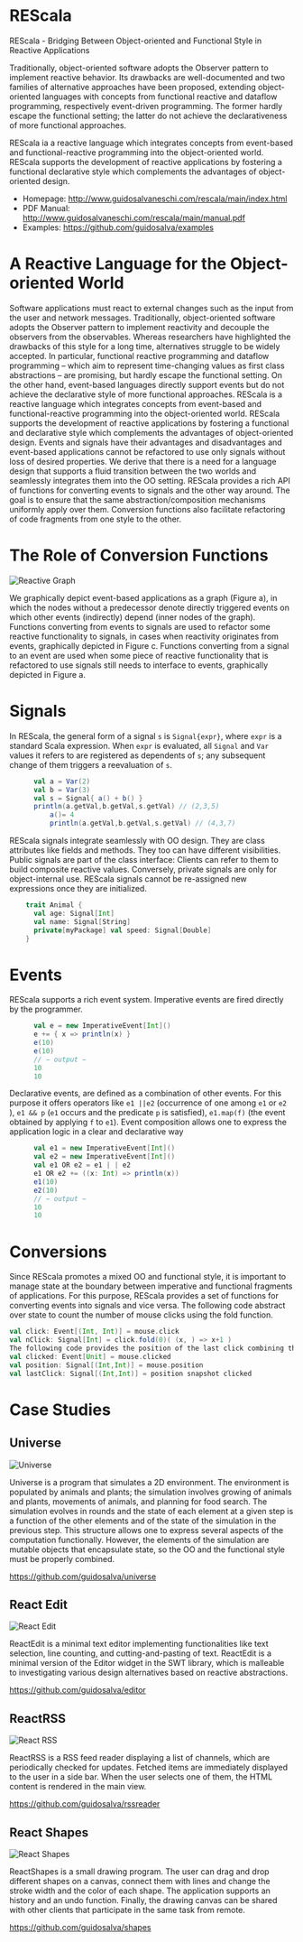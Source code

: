 # REScala

REScala -  Bridging Between Object-oriented and Functional Style in Reactive Applications

Traditionally, object-oriented software adopts the Observer pattern to implement reactive behavior. Its drawbacks are well-documented and two families of alternative approaches have been proposed, extending object-oriented languages with concepts from functional reactive and dataflow programming, respectively event-driven programming. The former hardly escape the functional setting; the latter do not achieve the declarativeness of more functional approaches.

REScala ia a reactive language which integrates concepts from event-based and functional-reactive programming into the object-oriented world. REScala supports the development of reactive applications by fostering a functional declarative style which complements the advantages of object-oriented design.

* Homepage: <http://www.guidosalvaneschi.com/rescala/main/index.html>
* PDF Manual: <http://www.guidosalvaneschi.com/rescala/main/manual.pdf>
* Examples: <https://github.com/guidosalva/examples>


# A Reactive Language for the Object-oriented World

Software applications must react to external changes such as the input from the user and network messages. Traditionally, object-oriented software adopts the Observer pattern to implement reactivity and decouple the observers from the observables. Whereas researchers have highlighted the drawbacks of this style for a long time, alternatives struggle to be widely accepted. In particular, functional reactive programming and dataflow programming – which aim to represent time-changing values as first class abstractions – are promising, but hardly escape the functional setting. On the other hand, event-based languages directly support events but do not achieve the declarative style of more functional approaches.
REScala is a reactive language which integrates concepts from event-based and functional-reactive programming into the object-oriented world. REScala supports the development of reactive applications by fostering a functional and declarative style which complements the advantages of object-oriented design. Events and signals have their advantages and disadvantages and event-based applications cannot be refactored to use only signals without loss of desired properties. We derive that there is a need for a language design that supports a fluid transition between the two worlds and seamlessly integrates them into the OO setting.
REScala provides a rich API of functions for converting events to signals and the other way around. The goal is to ensure that the same abstraction/composition mechanisms uniformly apply over them. Conversion functions also facilitate refactoring of code fragments from one style to the other.

# The Role of Conversion Functions

![Reactive Graph](http://www.guidosalvaneschi.com/rescala/main/images/rescala-transformations.png)

We graphically depict event-based applications as a graph (Figure a), in which the nodes without a predecessor denote directly triggered events on which other events (indirectly) depend (inner nodes of the graph). Functions converting from events to signals are used to refactor some reactive functionality to signals, in cases when reactivity originates from events, graphically depicted in Figure c. Functions converting from a signal to an event are used when some piece of reactive functionality that is refactored to use signals still needs to interface to events, graphically depicted in Figure a.


# Signals

In REScala, the general form of a signal `s` is `Signal{expr}`, where `expr` is a standard Scala expression. When `expr` is evaluated, all `Signal` and `Var` values it refers to are registered as dependents of `s`; any subsequent change of them triggers a reevaluation of `s`.

```scala
	  val a = Var(2)
	  val b = Var(3)
	  val s = Signal{ a() + b() }
	  println(a.getVal,b.getVal,s.getVal) // (2,3,5)
          a()= 4
          println(a.getVal,b.getVal,s.getVal) // (4,3,7)
```

REScala signals integrate seamlessly with OO design. They are class attributes like fields and methods. They too can have different visibilities. Public signals are part of the class interface: Clients can refer to them to build composite reactive values. Conversely, private signals are only for object-internal use. REScala signals cannot be re-assigned new expressions once they are initialized.

```scala
	trait Animal {
	  val age: Signal[Int]
	  val name: Signal[String]
	  private[myPackage] val speed: Signal[Double]
	}
```

# Events

REScala supports a rich event system. Imperative events are fired directly by the programmer.

```scala
	  val e = new ImperativeEvent[Int]()
	  e += { x => println(x) }
	  e(10)
	  e(10)
	  // − output −
	  10
	  10
```

Declarative events, are defined as a combination of other events. For this purpose it offers operators like `e1 ||e2` (occurrence of one among `e1` or `e2` ), `e1 && p` (`e1` occurs and the predicate `p` is satisfied), `e1.map(f)` (the event obtained by applying `f` to `e1`). Event composition allows one to express the application logic in a clear and declarative way

```scala
	  val e1 = new ImperativeEvent[Int]()
	  val e2 = new ImperativeEvent[Int]()
	  val e1 OR e2 = e1 | | e2
	  e1 OR e2 += ((x: Int) => println(x))
	  e1(10)
	  e2(10)
	  // − output −
	  10
	  10
```

# Conversions

Since REScala promotes a mixed OO and functional style, it is important to manage state at the boundary between imperative and functional fragments of applications. For this purpose, REScala provides a set of functions for converting events into signals and vice versa.
The following code abstract over state to count the number of mouse clicks using the fold function.

```scala
val click: Event[(Int, Int)] = mouse.click
val nClick: Signal[Int] = click.fold(0)( (x, ) => x+1 )
The following code provides the position of the last click combining the click event and the position signal with the snapshot function.
val clicked: Event[Unit] = mouse.clicked
val position: Signal[(Int,Int)] = mouse.position
val lastClick: Signal[(Int,Int)] = position snapshot clicked
```

# Case Studies

## Universe

![Universe](http://www.guidosalvaneschi.com/rescala/main/images/universe.png)

Universe is a program that simulates a 2D environment. The environment is populated by animals and plants; the simulation involves growing of animals and plants, movements of animals, and planning for food search.
The simulation evolves in rounds and the state of each element at a given step is a function of the other elements and of the state of the simulation in the previous step. This structure allows one to express several aspects of the computation functionally. However, the elements of the simulation are mutable objects that encapsulate state, so the OO and the functional style must be properly combined.

<https://github.com/guidosalva/universe>

## React Edit

![React Edit](http://www.guidosalvaneschi.com/rescala/main/images/editor.png)

ReactEdit is a minimal text editor implementing functionalities like text selection, line counting, and cutting-and-pasting of text.
ReactEdit is a minimal version of the Editor widget in the SWT library, which is malleable to investigating various design alternatives based on reactive abstractions.

<https://github.com/guidosalva/editor>

## ReactRSS

![React RSS](http://www.guidosalvaneschi.com/rescala/main/images/rssreader.png)

ReactRSS is a RSS feed reader displaying a list of channels, which are periodically checked for updates.
Fetched items are immediately displayed to the user in a side bar. When the user selects one of them, the HTML content is rendered in the main view.

<https://github.com/guidosalva/rssreader>

## React Shapes

![React Shapes](http://www.guidosalvaneschi.com/rescala/main/images/shapes.png)

ReactShapes is a small drawing program. The user can drag and drop different shapes on a canvas, connect them with lines and change the stroke width and the color of each shape.
The application supports an history and an undo function. Finally, the drawing canvas can be shared with other clients that participate in the same task from remote.

<https://github.com/guidosalva/shapes>
